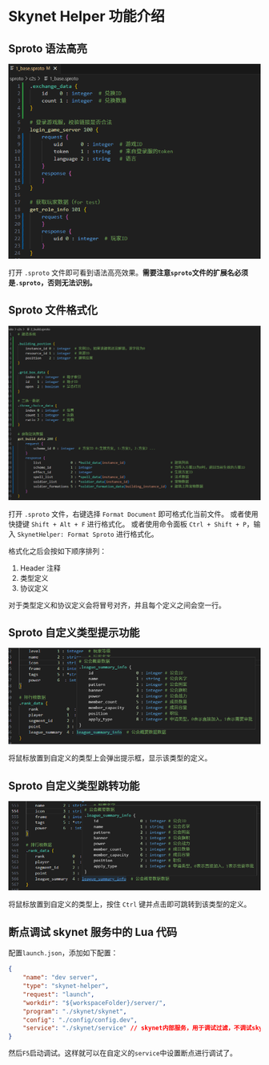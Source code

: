 # Skynet Helper 功能介绍

## Sproto 语法高亮
![Sproto 语法高亮](./img/Sproto语法高亮.png)

打开 `.sproto` 文件即可看到语法高亮效果。**需要注意`sproto`文件的扩展名必须是`.sproto`，否则无法识别。**

## Sproto 文件格式化

![Sproto 文件格式化](./img/Sproto文件格式化.png)

打开 `.sproto` 文件，右键选择 `Format Document` 即可格式化当前文件。
或者使用快捷键 `Shift + Alt + F` 进行格式化。
或者使用命令面板 `Ctrl + Shift + P`，输入 `SkynetHelper: Format Sproto` 进行格式化。

格式化之后会按如下顺序排列：
1. Header 注释
2. 类型定义
3. 协议定义

对于类型定义和协议定义会将冒号对齐，并且每个定义之间会空一行。

## Sproto 自定义类型提示功能

![Sproto 自定义类型提示功能](./img/Sproto自定义类型提示功能.png)

将鼠标放置到自定义的类型上会弹出提示框，显示该类型的定义。

## Sproto 自定义类型跳转功能

![Sproto 自定义类型跳转功能](./img/Sproto自定义类型跳转功能.png)

将鼠标放置到自定义的类型上，按住 `Ctrl` 键并点击即可跳转到该类型的定义。

## 断点调试 skynet 服务中的 Lua 代码

配置`launch.json`，添加如下配置：

```json
{
    "name": "dev server",
    "type": "skynet-helper",
    "request": "launch",
    "workdir": "${workspaceFolder}/server/",
    "program": "./skynet/skynet",
    "config": "./config/config.dev",
    "service": "./skynet/service" // skynet内部服务，用于调试过滤，不调试skynet的内部服务
}
```

然后`F5`启动调试。这样就可以在自定义的`service`中设置断点进行调试了。

